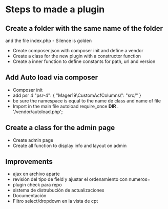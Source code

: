 # Steps to made a plugin

## Create a folder with the same name of the folder

and the file index.php - Silence is golden

- Create composer.json with composer init and define a vendor
- Create a class for the new plugin with a constructor function
- Create a inner function to define constants for path, url and version

## Add Auto load via composer

- Composer init
- add psr 4
  "psr-4": {
  "Mager19\\CustomAcfColumns\\": "src/"
  }
- be sure the namespace is equal to the name de class and name of file
- Import in the main file autoload
  require_once **DIR** . '/vendor/autoload.php';

## Create a class for the admin page

- Create admin page
- Create all function to display info and layout on admin

## Improvements

- ajax en archivo aparte
- revisión del tipo de field y ajustar el ordenamiento con numeros=
- plugin check para repo
- sistema de distrubución de actualizaciones
- Documentación
- Filtro select/dropdown en la vista de cpt
